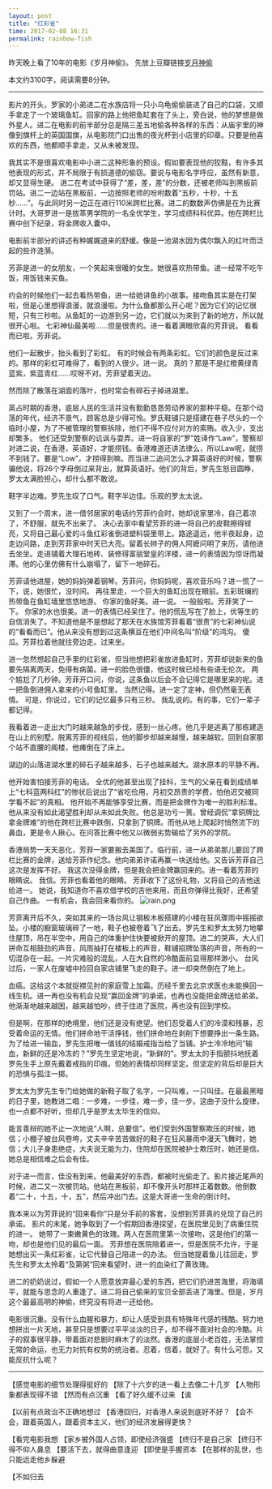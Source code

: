 ```yaml
---
layout: post
title: "红彩雀"
time: 2017-02-08 16:31
permalink: rainbow-fish
---
```


昨天晚上看了10年的电影《岁月神偷》。
先放上豆瓣链接[岁月神偷][1]

本文约3100字，阅读需要8分钟。
<!--excerpt-->

----------


影片的开头，罗家的小弟进二在水族店将一只小乌龟偷偷装进了自己的口袋，又顺手拿走了一个玻璃鱼缸。回家的路上他把鱼缸套在了头上，旁白说，他的梦想是做外星人。进二在电影的前半部分总是隔三差五地偷各种各样的东西：从庙宇里的神像到旗杆上的英国国旗，从电影院门口出售的夜光杯到小店里的印章。只要是他喜欢的东西，他都顺手拿走，又从未被发现。

我其实不是很喜欢电影中小进二这种形象的预设。假如要表现他的狡黠，有许多其他表现的形式，并不局限于有损道德的偷窃。要说与电影名字呼应，虽然有新意，却又显得生硬。
进二在考试中获得了“差，差，差”的分数，还被老师叫到黑板前罚站。进二一边站在黑板前，一边按照老师的吩咐数着“五秒，十秒，十五秒……”。与此同时另一边正在进行110米跨栏比赛。进二的数数声仿佛是在为比赛计时。大哥罗进一是拔萃男学院的一名全优学生，学习成绩科科优异。他在跨栏比赛中创下纪录，将金牌收入囊中。

电影前半部分的讲述有种娓娓道来的舒缓。像是一池湖水因为偶尔飘入的红叶而泛起的些许涟漪。

芳菲是进一的女朋友，一个笑起来很暖的女生。她很喜欢热带鱼。进一经常不吃午饭，用饭钱来买鱼。

约会的时候他们一起去看热带鱼，进一给她讲鱼的小故事。接吻鱼其实是在打架啦，但是心里想得浪漫，就浪漫啦。为什么鱼都那么开心呢？因为它们的记忆很短，只有三秒啦。从鱼缸的一边游到另一边，它们就以为来到了新的地方，所以就很开心啦。
七彩神仙最美啦……但是很贵的。进一看着满眼欣喜的芳菲说。
看看而已啦。芳菲说。

他们一起散步，抬头看到了彩虹。
有的时候会有两条彩虹。它们的颜色是反过来的。那样的彩虹可难得了，看到的人很少。进一说。
真的？那是不是红橙黄绿青蓝紫，紫蓝青红……哎呀不对。芳菲望着天边。

然而除了散落在湖面的落叶，也时常会有碎石子掉进湖里。

英占时期的香港，底层人民的生活并没有勤勤恳恳劳动养家的那种平稳。在那个动荡的年代，经济不景气，顾客总是少得可怜。罗氏鞋铺只是搭建在巷子尽头的一个临时小屋，为了不被管理的警察拆除，他们不得不应付对方的索贿。收入少，支出却繁多。
他们还受到警察的讥讽与耍弄。进一将自家的“罗”姓译作“Law”，警察却对进二说，在香港，英语好，才能捞钱。香港难道还讲法律么，所以Law呢，就捞不到钱了。要是“Low”，才捞得到嘛。而当进二追问怎么才算英语好的时候，警察骗他说，将26个字母倒过来背出，就算英语好。他们的背后，罗先生怒目圆睁，罗太太满脸担心，却什么都不敢说。

鞋字半边难。罗先生叹了口气。鞋字半边佳。乐观的罗太太说。

又到了一个周末，进一借邻居家的电话约芳菲约会时，她却说家里冷，自己着凉了，不舒服，就先不出来了。
决心去家中看望芳菲的进一将自己的皮鞋擦得锃亮，又将自己最心爱的斗鱼红彩雀倒进塑料袋里带上。路途遥远，他半夜起身，边走边问路，走到芳菲家中时天已大亮。留着长辫子的佣人阿嬷问明了来历，请他进去坐坐。走进铺着大理石地砖、装修得富丽堂皇的洋楼，进一的表情因为惊讶而凝滞。他的心里仿佛有什么崩塌了，留下一地碎石。

芳菲请他进屋，她的妈妈弹着钢琴。芳菲问，你妈妈呢，喜欢音乐吗？进一慌了一下，说，她很忙，没时间。
再往里走，一个巨大的鱼缸出现在眼前。五彩斑斓的热带鱼在鱼缸墙里悠悠地游。
你家的鱼好美。进一说。
一般般啦。芳菲笑了一下。
你家的水也很美。进一的表情已经呆住了。他的慌乱写在了脸上，优等生的自信消失了。不知道他是不是想起了那天在水族馆芳菲看着“很贵”的七彩神仙说的“看看而已”。他从来没有想到过这条横亘在他们中间名叫“阶级”的鸿沟。
傻瓜。芳菲拉着他就往旁边走。过来坐。

进一忽然想起自己手里的红彩雀，但当他想把彩雀放进鱼缸时，芳菲却说新来的鱼要先隔离两天，免得有病菌。进一的脸色很僵，他这时候已经有些语无伦次。
两个尴尬了几秒钟。芳菲开口问，你说，这条鱼以后会不会记得它是哪里来的呢。进一把鱼倒进佣人拿来的小号鱼缸里。
当然记得。进一定了定神，但仍然毫无表情。
可是，你说过，它们的记忆最多只有三秒。
我乱说的。有的事，它们一辈子都记得。

我看着进一走出大门时越来越急的步伐，感到一丝心疼。他几乎是逃离了那栋建造在山上的别墅。脱离芳菲的视线后，他的脚步却越来越慢，越来越软。回到自家那个站不直腰的阁楼，他瘫倒在了床上。

湖边的山落进湖水里的碎石子越来越多，石子也越来越大。湖水原本的平静不再。

他开始害怕接芳菲的电话。
全优的他甚至出现了挂科，生气的父亲在看到成绩单上“七科蓝两科红”的惨状后说出了“省吃俭用，月初交昂贵的学费，怕他迟交被同学看不起”的真相。
他开始不再能够享受比赛，而是把金牌作为唯一的胜利标准。他从来没有如此渴望胜利却从未如此失败。他总是功亏一篑。曾经调侃“拿铜牌比拿金牌难”的他在跨栏比赛中跌倒，只拿到了铜牌。而他从地上爬起时悄然流下的鼻血，更是令人揪心。在问答比赛中他又以微弱劣势输给了另外的学院。

香港局势一天天恶化，芳菲一家要搬去美国了。临行前，进一从弟弟那儿要回了跨栏比赛的金牌，送给芳菲作纪念。他向弟弟许诺再赢一块送给他。又告诉芳菲自己这次是发挥不好。
我这次没得金牌，但是我会把金牌赢回来的。进一看着芳菲的眼睛说。
我信。芳菲也看着他的眼睛。
芳菲收下了这份礼物，又将自己的吉他送给进一。
她说，我知道你不喜欢借学校的吉他来用，而且你弹得比我好，还希望自己作曲。
一有机会，我会回来看你的。
![rain.png][2]

芳菲离开后不久，突如其来的一场台风让钢板木板搭建的小楼在狂风骤雨中摇摇欲坠。小楼的橱窗玻璃碎了一地，鞋子也被卷着飞了出去。罗先生和罗太太努力地攀住屋顶，吊在半空中，用自己的体重护住快要被掀开的屋顶。进二的哭声，大人们拼命互相鼓劲的声音，风雨抽打在楼板上的声音，鞋铺招牌坠落的声音，所有的一切混杂在一起。一片灾难般的混乱，人在大自然的冷酷面前显得那样渺小。
台风过后，一家人在废墟中捡回自家店铺里飞走的鞋子。进一却突然倒在了地上。

血癌。这给这个本就捉襟见肘的家庭雪上加霜。历经千里去北京求医也未能换回一线生机。进一再也没有机会兑现“赢回金牌”的承诺，也再也没能把金牌送给弟弟。他渐渐地越来越困，越来越怕吵，终于住进了医院，再也没有回到学校。

但是啊，在那样的绝境里，他们还是没有绝望。他们忍受着人们的冷漠和残暴，忍受着命运的无情。他们拼命地干活挣钱，他们拼命地在剥削下想要挣出一条生路。
为了给进一输血，罗先生把唯一值钱的结婚戒指当给了当铺。护士冷冷地问“输血，新鲜的还是冷冻的？”罗先生坚定地说，“新鲜的”。罗太太的手指颤抖地抚着罗先生手上原先戴着戒指的印痕。但她的表情却同样坚定。但坚定的背后却是巨大的恐惧与孤注一掷。

罗太太为罗先生专门给她做的新鞋子取了名字，一只叫难，一只叫佳。在最最黑暗的日子里，她教进二唱：一步难，一步佳，难一步，佳一步。这曲子没什么旋律，也一点都不好听，但却几乎是罗太太毕生的信仰。

能言善辩的她不止一次地说“人啊，总要信”。他们受到外国警察欺压的时候，她信；小棚子被台风卷垮，丈夫辛辛苦苦做好的鞋子在狂风暴雨中漫天飞舞时，她信；大儿子身患绝症，大夫说无能为力，住院却在医院被护士欺压时，她还是信。她总是相信难之后会有佳。

对于进一而言，佳没有到来。他最美好的东西，都被时光偷走了。影片接近尾声的时候，进二又一次被罚站。他站在黑板前，却不像开头时那样正着数数。他倒数着“二十，十五，十，五”，然后冲出门去。这是大哥进一生命的倒计时。

我本来以为芳菲说的“回来看你”只是分手前的客套，没想到芳菲真的兑现了自己的承诺。
影片的末尾，她争取到了一个假期回香港探望，在医院里见到了病重住院的进一。
她带了一束嫩黄色的玫瑰。两人在医院里第一次接吻，这是他们的第一吻，却也是他们见的最后一面。
芳菲想在医院陪着进一，但是医院不允许，于是她想出买一条红彩雀，让它代替自己陪进一的办法。
但当她提着鱼儿往回走，罗先生和罗太太拎着“及第粥”回来看望时，进一的血染红了黄玫瑰。

进二的奶奶说过，假如一个人愿意放弃最心爱的东西，把它们扔进苦海里，将海填平，就能与思念的人重逢了。进二将自己偷来的宝贝全部丢进了海里。但是，岁月这个最最高明的神偷，终究没有将进一还给他。

电影很沉重。没有什么血腥和暴力，却让人感受到具有特殊年代感的残酷。努力地想拼出一片天地，甚至只是想要过平平淡淡的日子，却不得不面对社会的冷酷。片子的叙事很平静，带着面对悲剧时麻木了的淡然。香港的底层小老百姓，无法掌控无常的命运，也无力对抗有权势的统治者。忍着，信着，就好了。有什么可怨，又能反抗什么呢？


----------


【感觉电影的细节处理得挺好的
【除了十六岁的进一看上去像二十几岁
【人物形象都表现得不错
【然而有点沉重
【看了好久缓不过来
【诶

【以前有点政治不正确地想过
【香港回归，对香港人来说到底好不好？
【会不会，跟着英国人，跟着资本主义，他们的经济发展得更快？

【看完电影我想
【家乡被外国人占领，即使经济强盛
【终归不是自己家
【终归不得不仰人鼻息
【要活下去，就得曲意逢迎
【即使是手握资本
【在那样的乱世，也只能远走他乡躲避

【不如归去


  [1]: https://movie.douban.com/subject/3792799/
  [2]: http://huichen.li/usr/uploads/2017/02/3044565605.png
  
  

